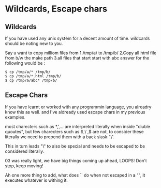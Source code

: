 # Wildcards, Escape chars


## Wildcards
If you have used any unix system for a decent amount of time. wildcards should be noting
new to you.

Say u want to copy milliom files from
1./tmp/a/ to /tmp/b/
2.Copy all html file from b/w the make path
3.all files that start start with abc
answer for the following would be : 
```
$ cp /tmp/a/* /tmp/b/
$ cp /tmp/a/*.html /tmp/b/
$ cp /tmp/a/abc* /tmp/b/
```

## Escape Chars

If you have learnt or worked with any programmin language, you alreadry know this as well.
and I've aldready used escape chars in my previous examples.

most charecters such as \*,',... are interpreted literally when inside "diuble quoutes",
but few charecters such as $,\`,$ are not, to consider these literally we need to prepend
them  with a back slask "\\".

This in turn leads "\\" to also be special and needs to be escaped to be considered 
literally.

03 was really light, we have big things coming up ahead, LOOPS! Don't stop, keep moving!

Ah one more thing to add, what does \`\` do when not escaped in a "", it executes whatever is 
withing it.

